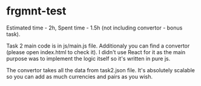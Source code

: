 # frgmnt-test

Estimated time - 2h, Spent time - 1.5h (not including convertor - bonus task).

Task 2 main code is in js/main.js file. Additionaly you can find a convertor (please open index.html to check it). I didn't use React for it as the main purpose was to implement the logic itself so it's written in pure js.

The convertor takes all the data from task2.json file. It's absolutely scalable so you can add as much currencies and pairs as you wish.

